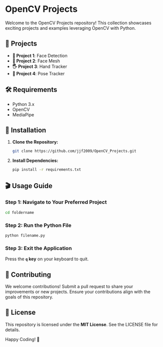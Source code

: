 
# OpenCV Projects

Welcome to the OpenCV Projects repository! This collection showcases exciting projects and examples leveraging OpenCV with Python.



## 🌟 Projects

- **🎯 Project 1**: Face Detection
- **🎨 Project 2**: Face Mesh
- **🖐️ Project 3**: Hand Tracker
- **🏃 Project 4**: Pose Tracker



## 🛠️ Requirements

- Python 3.x
- OpenCV
- MediaPipe


## 🚀 Installation

1. **Clone the Repository:**
   ```sh
   git clone https://github.com/jjf2009/OpenCV_Projects.git
   ```

2. **Install Dependencies:**
   ```sh
   pip install -r requirements.txt
   ```



## 🎬 Usage Guide

### Step 1: Navigate to Your Preferred Project
   ```sh
   cd foldername
   ```

### Step 2: Run the Python File
   ```sh
   python filename.py
   ```

### Step 3: Exit the Application
   Press the **`q` key** on your keyboard to quit.



## 🤝 Contributing

We welcome contributions! Submit a pull request to share your improvements or new projects. Ensure your contributions align with the goals of this repository.



## 📜 License

This repository is licensed under the **MIT License**. See the LICENSE file for details.



Happy Coding! 🎉



